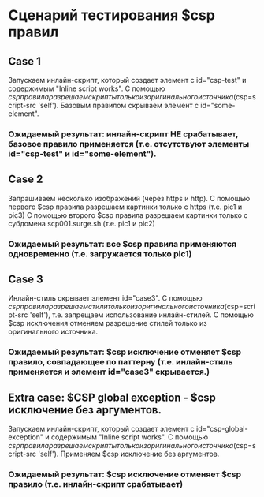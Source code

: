 # Сценарий тестирования $csp правил 

## Case 1
Запускаем инлайн-скрипт, который создает элемент с id="csp-test" и содержимым "Inline script works".
С помощью $csp правила разрешаем скрипты только из оригинального источника ($csp=script-src 'self').
Базовым правилом скрываем элемент с id="some-element".
### Ожидаемый результат: инлайн-скрипт НЕ срабатывает, базовое правило применяется (т.е. отсутствуют элементы id="csp-test" и id="some-element").

## Case 2
Запрашиваем несколько изображений (через https и http).
С помощью первого $csp правила разрешаем картинки только с https (т.е. pic1 и pic3)
С помощью второго $csp правила разрешаем картинки только с субдомена scp001.surge.sh (т.е. pic1 и pic2)
### Ожидаемый результат: все $csp правила применяются одновременно (т.е. загружается только pic1)

## Case 3
Инлайн-стиль скрывает элемент id="case3".
С помощью $csp правила разрешаем стили только из оригинального источника ($csp=script-src 'self'), т.е. запрещаем использование инлайн-стилей.
С помощью $csp исключения отменяем разрешение стилей только из оригинального источника.
### Ожидаемый результат: $csp исключение отменяет $csp правило, совпадающее по паттерну (т.е. инлайн-стиль применяется и элемент id="case3" скрывается.)


## Extra case: $CSP global exception - $csp исключение без аргументов.
Запускаем инлайн-скрипт, который создает элемент с id="csp-global-exception" и содержимым "Inline script works".
С помощью $csp правила разрешаем скрипты только из оригинального источника ($csp=script-src 'self').
Применяем $csp исключение без аргументов.
### Ожидаемый результат: $csp исключение отменяет $csp правило (т.е. инлайн-скрипт срабатывает)